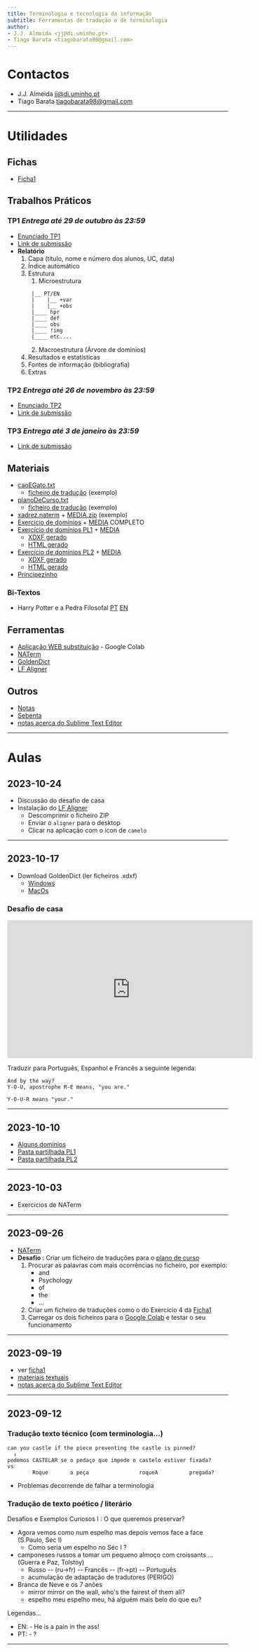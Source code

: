 ```yaml
---
title: Terminologia e tecnologia da informação
subtitle: Ferramentas de tradução e de terminologia
author:
- J.J. Almeida <jj@di.uminho.pt>
- Tiago Barata <tiagobarata98@gmail.com>
---
```


<base target="_blank">

# Contactos
- J.J. Almeida <jj@di.uminho.pt>
- Tiago Barata <tiagobarata98@gmail.com>

----

# Utilidades

## Fichas

- [Ficha1](Ficha1.pdf)

## Trabalhos Práticos

### TP1 _Entrega até 29 de outubro às 23:59_

- [Enunciado TP1](TP1.pdf)
- [Link de submissão](https://natura.di.uminho.pt/jjbin/tti2023-tp1)
- **Relatório**
  1. Capa (título, nome e número dos alunos, UC, data)
  2. Índice automático
  3. Estrutura
     1. Microestrutura
     ~~~
      |__ PT/EN
      |    |__ +var
      |    |__ +obs
      |____ hpr
      |____ def
      |____ obs
      |____ !img
      |____ etc....
      ~~~
     2. Macroestrutura (Árvore de domínios)
  4. Resultados e estatísticas
  5. Fontes de informação (bibliografia)
  6. Extras

### TP2 _Entrega até 26 de novembro às 23:59_

- [Enunciado TP2](TP2.pdf)
- [Link de submissão](https://natura.di.uminho.pt/jjbin/tti2023-tp2)

### TP3 _Entrega até 3 de janeiro às 23:59_

- [Link de submissão](https://natura.di.uminho.pt/jjbin/tti2023-tp3)

## Materiais

- [caoEGato.txt](materiaistextuais/file1)
  - [ficheiro de tradução](materiaistextuais/traducao) (exemplo)
- [planoDeCurso.txt](materiaistextuais/plano-de-curso)
  - [ficheiro de tradução](materiaistextuais/plano_trad) (exemplo)
- [xadrez.naterm](materiaistextuais/xadrez.naterm) + [MEDIA.zip](materiaistextuais/MEDIA.zip) (exemplo)
- [Exercício de domínios](materiaistextuais/dominios.naterm) + [MEDIA](materiaistextuais/MEDIA-dominios.zip) COMPLETO
- [Exercício de domínios PL1](materiaistextuais/PL1/tudo.naterm) + [MEDIA](materiaistextuais/PL1/MEDIA.zip)
  -  [XDXF gerado](materiaistextuais/PL1/goldendict.xdxf)
  -  [HTML gerado](materiaistextuais/PL1/paginaweb.html)
- [Exercício de domínios PL2](materiaistextuais/PL2/tudo.naterm) + [MEDIA](materiaistextuais/PL2/MEDIA.zip)
  -  [XDXF gerado](materiaistextuais/PL2/goldendict.xdxf)
  -  [HTML gerado](materiaistextuais/PL2/paginaweb.html)
- [Principezinho](materiaistextuais/bilivros/princepezinho)

### Bi-Textos

- Harry Potter e a Pedra Filosofal [PT](materiaistextuais/Harry_Potter_e_A_Pedra_Filosofal_PT.txt) [EN](materiaistextuais/Harry_Potter_e_A_Pedra_Filosofal_EN.txt) 

## Ferramentas

- [Aplicação WEB substituição](https://colab.research.google.com/drive/1j-lL8bcJCE3q9sweK8A1xOd-IQZqU7lM?usp=sharing) - Google Colab
- [NATerm](https://natura.di.uminho.pt/jjbin/naterm)
- [GoldenDict](http://goldendict.org)
- [LF Aligner](https://sourceforge.net/projects/aligner/files/)

## Outros

- [Notas](sebenta.md)
- [Sebenta](sebenta.pdf)
- [notas acerca do Sublime Text Editor](sublime.md)

----

# Aulas

## 2023-10-24
- Discussão do desafio de casa
- Instalação do [LF Aligner](https://sourceforge.net/projects/aligner/files/)
  - Descomprimir o ficheiro ZIP
  - Enviar o `aligner` para o desktop
  - Clicar na aplicação com o icon de `camelo`
  
---

## 2023-10-17
- Download GoldenDict (ler ficheiros .xdxf)
  - [Windows](https://github.com/goldendict/goldendict/wiki/Early-Access-Builds-for-Windows#150-rc2-372-gc3ff15f)
  - [MacOs](https://github.com/goldendict/goldendict/wiki/Early-Access-Builds-for-Mac-OS-X#150-rc2-372-gc3ff15f)

### Desafio de casa

<iframe width="560" height="315" src="https://www.youtube.com/embed/DK95r1Q-Tlg?si=xsJfzYFggkckA2q2" title="YouTube video player" frameborder="0" allow="accelerometer; autoplay; clipboard-write; encrypted-media; gyroscope; picture-in-picture; web-share" allowfullscreen></iframe>

Traduzir para Português, Espanhol e Francês a seguinte legenda:

~~~
And by the way?
Y-O-U, apostrophe R-E means, "you are."

Y-O-U-R means "your."
~~~

----

## 2023-10-10
- [Alguns domínios](dominios.md)
- [Pasta partilhada PL1](https://drive.google.com/drive/folders/1kWSxhcDZ8oQj97A8Ezy8_0cD4pOvzF9s?usp=sharing)
- [Pasta partilhada PL2](https://drive.google.com/drive/folders/1P5ixtmHDNTr-WEEYNZwRV1HjVAaNj_Q3?usp=sharing)

----

## 2023-10-03

- Exercícios de NATerm

----

## 2023-09-26

- [NATerm](https://natura.di.uminho.pt/jjbin/naterm)
- **Desafio :**  Criar um ficheiro de traduções para o [plano de curso](materiaistextuais/plano-de-curso.txt)
  1. Procurar as palavras com mais ocorrências no ficheiro, por exemplo:
      - and
      - Psychology
      - of
      - the
      - ...
  2. Criar um ficheiro de traduções como o do Exercício 4 da [Ficha1](Ficha1.pdf)
  3. Carregar os dois ficheiros para o [Google Colab](https://colab.research.google.com/drive/1j-lL8bcJCE3q9sweK8A1xOd-IQZqU7lM?usp=sharing) e testar o seu funcionamento

----

## 2023-09-19

- ver [ficha1](Ficha1.pdf)
- [materiais textuais](materiaistextuais)
- [notas acerca do Sublime Text Editor](sublime)

----

## 2023-09-12

### Tradução texto técnico (com terminologia...)

~~~
can you castle if the piece preventing the castle is pinned?
  ↓
podemos CASTELAR se o pedaço que impede o castelo estiver fixada?
vs
        Roque       a peça                roqueA          pregada?
~~~

- Problemas decorrende de falhar a terminologia

### Tradução de texto poético / literário

Desafios e Exemplos Curiosos I : O que queremos preservar?

- Agora vemos como num espelho mas depois vemos face a face (S.Paulo, Sec I)
  - Como seria um espelho no Séc I ?
- camponeses russos a tomar um pequeno almoço com croissants ... (Guerra e Paz, Tolstoy)
  - Russo -- (ru→fr) -- Francês -- (fr→pt) -- Português
  - acumulação de adaptação de tradutores (PERIGO)
- Branca de Neve e os 7 anões
  - mirror mirror on the wall, who's the fairest of them all?
  - espelho meu espelho meu, há alguém mais belo do que eu?

Legendas...

-  EN: - He is a pain in the ass!
-  PT: - ?

----


